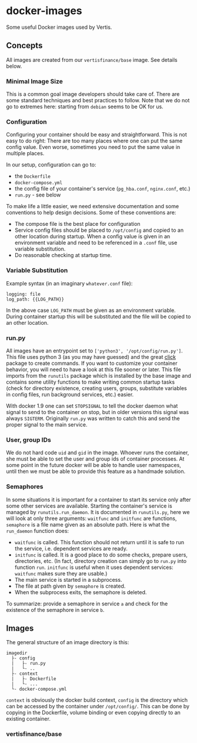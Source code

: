 # docker-images
Some useful Docker images used by Vertis.

## Concepts
All images are created from our ```vertisfinance/base``` image. See details below.

### Minimal Image Size
This is a common goal image developers should take care of. There are some standard techniques and best practices to follow. Note that we do not go to extremes here: starting from ```debian``` seems to be OK for us.

### Configuration
Configuring your container should be easy and straightforward.
This is not easy to do right: There are too many places where one can put the same config value. Even worse, sometimes you need to put the same value in multiple places.

In our setup, configuration can go to:
- the ```Dockerfile```
- ```docker-compose.yml```
- the config file of your container's service (```pg_hba.conf```, ```nginx.conf```, etc.)
- ```run.py``` - see below

To make life a little easier, we need extensive documentation and some conventions to help design decisions. Some of these conventions are:
- The compose file is the best place for configuration
- Service config files should be placed to ```/opt/config``` and copied to an other location during startup. When a config value is given in an environment variable and need to be referenced in a ```.conf``` file, use variable substitution.
- Do reasonable checking at startup time.

### Variable Substitution
Example syntax (in an imaginary ```whatever.conf``` file):
```
logging: file
log_path: {{LOG_PATH}}
```
In the above case ```LOG_PATH``` must be given as an environment variable. During container startup this will be substituted and the file will be copied to an other location.

### run.py
All images have an entrypoint set to ```['python3', '/opt/config/run.py']```. This file uses python 3 (as you may have guessed) and the great [click](http://click.pocoo.org/5/) package to create commands. If you want to customize your container behavior, you will need to have a look at this file sooner or later.
This file imports from the ```runutils``` package which is installed by the base image and contains some utility functions to make writing common startup tasks (check for directory existence, creating users, groups, substitute variables in config files, run background services, etc.) easier.

With docker 1.9 one can set ```STOPSIGNAL``` to tell the docker daemon what signal to send to the container on stop, but in older versions this signal was always ```SIGTERM```. Originally ```run.py``` was written to catch this and send the proper signal to the main service.

### User, group IDs
We do not hard code ```uid``` and ```gid``` in the image. Whoever runs the container, she must be able to set the user and group ids of container processes. At some point in the future docker will be able to handle user namespaces, until then we must be able to provide this feature as a handmade solution.

### Semaphores
In some situations it is important for a container to start its service only after some other services are available. Starting the container's service is managed by ```runutils.run_daemon```. It is documented in ```runutils.py```, here we will look at only three arguments: ```waitfunc``` and ```initfunc``` are functions, ```semaphore``` is a file name given as an absolute path. Here is what the ```run_daemon``` function does:
- ```waitfunc``` is called. This function should not return until it is safe to run the service, i.e. dependent services are ready.
- ```initfunc``` is called. It is a good place to do some checks, prepare users, directories, etc. (In fact, directory creation can simply go to ```run.py``` into function ```run```. ```initfunc``` is useful when it uses dependent services: ```waitfunc``` makes sure they are usable.)
- The main service is started in a subprocess.
- The file at path given by ```semaphore``` is created.
- When the subprocess exits, the semaphore is deleted.

To summarize: provide a semaphore in service ```a``` and check for the existence of the semaphore in service ```b```.

## Images
The general structure of an image directory is this:
```
imagedir
  ├- config
  |   ├- run.py
  |   └- ..
  ├- context
  |   ├- Dockerfile
  |   └- ...
  └- docker-compose.yml
```
```context``` is obviously the docker build context, ```config``` is the directory which can be accessed by the container under ```/opt/config/```. This can be done by copying in the Dockerfile, volume binding or even copying directly to an existing container.

### vertisfinance/base
